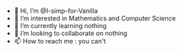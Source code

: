 - 👋 Hi, I’m @I-simp-for-Vanilla
- 👀 I’m interested in Mathematics and Computer Science
- 🌱 I’m currently learning nothing
- 💞️ I’m looking to collaborate on nothing
- 📫 How to reach me : you can't

<!---
I-simp-for-Vanilla/I-simp-for-Vanilla is a ✨ special ✨ repository because its `README.md` (this file) appears on your GitHub profile.
You can click the Preview link to take a look at your changes.
--->
